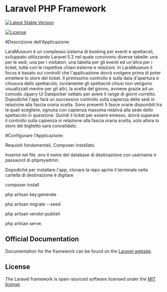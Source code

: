# Laravel PHP Framework


[![Latest Stable Version](https://poser.pugx.org/laravel/framework/v/stable.svg)](https://packagist.org/packages/laravel/framework)

[![License](https://poser.pugx.org/laravel/framework/license.svg)](https://packagist.org/packages/laravel/framework)

#Descrizione dell'Applicazione:

LaraMuseum è un complesso sistema di booking per eventi e spettacoli, sviluppato utilizzando Laravel 5.2 nel quale convivono diverse tabelle: una per le sedi, una per i visitatori, una tabella per gli eventi ed un'altra per i ticket, tutte con le rispettive chiavi esterne e relazioni. In LaraMuseum il focus è basato sui controlli che l'applicazione dovrà svolgere prima di poter emettere lo store del ticket. Il primissimo controllo è sulla data d'apertura e chiusura dello spettacolo, ovviamente gli spettacoli chiusi non vengono visualizzati mentre per gli altri, la scelta del giorno, avviene grazie ad un comodo Jquery Ui Datepicker settato per avere il range di giorni corretto. Dopodichè l'app farà un successivo controllo sulla capienza delle sedi in relazione alla fascia oraria scelta. Sono presenti 5 fasce orarie disponibili tra le quali scegliere, ognuna con capienza massima relativà alla sede dello spettacolo in questione. Quindi il ticket per essere emesso, dovrà superare il controllo sulla capienza in relazione alla fascia oraria scelta, solo allora lo store del biglietto sarà convalidato.

#Configurare l'Applicazione:

Requisiti fondamentali, Composer installato.

Inserire nel file .env il nome del database di destinazione con username e password di phpmyadmin.

Dopodichè per installare l'app, clonare la repo aprire il terminale nella cartella di destinazione è digitare

composer install

php artisan key:generate

php artisan migrate --seed

php artisan vendor:publish

php artisan serve.

## Official Documentation

Documentation for the framework can be found on the [Laravel website](http://laravel.com/docs).

## License

The Laravel framework is open-sourced software licensed under the [MIT license](http://opensource.org/licenses/MIT).
